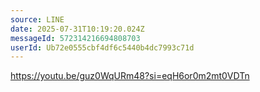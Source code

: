 ```yaml
---
source: LINE
date: 2025-07-31T10:19:20.024Z
messageId: 572314216694808703
userId: Ub72e0555cbf4df6c5440b4dc7993c71d
---
```


https://youtu.be/guz0WqURm48?si=eqH6or0m2mt0VDTn